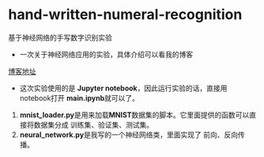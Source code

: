 # hand-written-numeral-recognition
基于神经网络的手写数字识别实验

- 一次关于神经网络应用的实验，具体介绍可以看我的博客

[博客地址](https://zhoubaohang.github.io/blog/2018/08/10/%E7%A5%9E%E7%BB%8F%E7%BD%91%E7%BB%9C%E4%B9%8B%E6%89%8B%E5%86%99%E6%95%B0%E5%AD%97%E8%AF%86%E5%88%AB/)

- 这次实验使用的是 **Jupyter notebook**，因此运行实验的话，直接用notebook打开 **main.ipynb**就可以了。

1. **mnist_loader.py**是用来加载**MNIST**数据集的脚本。它里面提供的函数可以直接将数据集分成 训练集、验证集、测试集。
2. **neural_network.py**是我写的一个神经网络类，里面实现了 前向、反向传播。